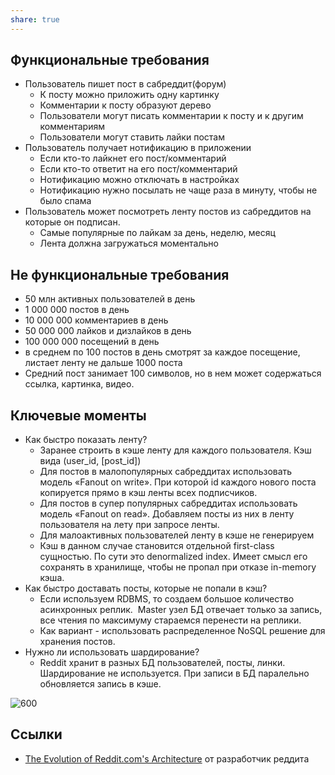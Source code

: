 ```yaml
---
share: true
---
```


## Функциональные требования
* Пользователь пишет пост в сабреддит(форум)
    * К посту можно приложить одну картинку
    * Комментарии к посту образуют дерево
    * Пользователи могут писать комментарии к посту и к другим комментариям
    * Пользователи могут ставить лайки постам
* Пользователь получает нотификацию в приложении
    * Если кто-то лайкнет его пост/комментарий
    * Если кто-то ответит на его пост/комментарий
    * Нотификацию можно отключать в настройках
    * Нотификацию нужно посылать не чаще раза в минуту, чтобы не было спама
* Пользователь может посмотреть ленту постов из сабреддитов на которые он подписан.
    * Самые популярные по лайкам за день, неделю, месяц
    * Лента должна загружаться моментально
	
## Не функциональные требования
* 50 млн активных пользователей в день
* 1 000 000 постов в день
* 10 000 000 комментариев в день
* 50 000 000 лайков и дизлайков в день
* 100 000 000 посещений в день
* в среднем по 100 постов в день смотрят за каждое посещение, листает ленту не дальше 1000 поста
* Средний пост занимает 100 символов, но в нем может содержаться ссылка, картинка, видео.

## Ключевые моменты
* Как быстро показать ленту?
    * Заранее строить в кэше ленту для каждого пользователя. Кэш вида (user_id, [post_id])
    * Для постов в малопопулярных сабреддитах использовать модель «Fanout on write». При которой id каждого нового поста копируется прямо в кэш ленты всех подписчиков.
    * Для постов в супер популярных сабреддитах использовать модель «Fanout on read». Добавляем посты из них в ленту пользователя на лету при запросе ленты.
    * Для малоактивных пользователей ленту в кэше не генерируем
    * Кэш в данном случае становится отдельной first-class сущностью. По сути это denormalized index. Имеет смысл его сохранять в хранилище, чтобы не пропал при отказе in-memory кэша.
* Как быстро доставать посты, которые не попали в кэш?
    * Если используем RDBMS, то создаем большое количество асинхронных реплик.  Master узел БД отвечает только за запись, все чтения по максимуму стараемся перенести на реплики.
    * Как вариант - использовать распределенное NoSQL решение для хранения постов.
* Нужно ли использовать шардирование?
    * Reddit хранит в разных БД пользователей, посты, линки. Шардирование не используется. При записи в БД паралельно обновляется запись в кэше.

![600](attachments/reddit-system-design.png)

## Ссылки
* [The Evolution of Reddit.com's Architecture](https://www.youtube.com/watch?v=nUcO7n4hek4&ab_channel=InfoQ) от разработчик реддита